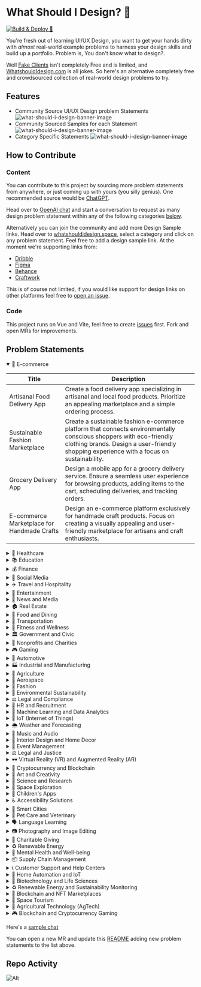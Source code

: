 # What Should I Design? 🎨

[![Build & Deploy 🚀](https://github.com/MartinsOnuoha/what-should-i-design/actions/workflows/firebase-hosting-merge.yml/badge.svg)](https://github.com/MartinsOnuoha/what-should-i-design/actions/workflows/firebase-hosting-merge.yml)

You're fresh out of learning UI/UX Design, you want to get your hands dirty with _almost_ real-world example problems to harness your design skills and build up a portfolio.
Problem is, You don't know what to design?.

Well [Fake Clients](https://fakeclients.com/) isn't completely Free and is limited, and [WhatshouldIdesign.com](http://www.whatshouldidesign.com/) is all jokes. So here's an alternative completely free and crowdsourced collection of real-world design problems to try.

## Features
- Community Source UI/UX Design problem Statements
  ![what-should-i-design-banner-image](https://whatshouldidesign.space/screen1.webp#screens)
- Community Sourced Samples for each Statement
  ![what-should-i-design-banner-image](https://whatshouldidesign.space/screen3.webp#screens)
- Category Specific Statements
  ![what-should-i-design-banner-image](https://whatshouldidesign.space/screen2.webp#screens)
  

## How to Contribute

### Content

You can contribute to this project by sourcing more problem statements from anywhere, or just coming up with yours (you silly genius).
One recommended source would be [ChatGPT](https://chat.openai.com/).

Head over to [OpenAI chat](https://chat.openai.com/) and start a conversation to request as many design problem statement within any of the following categories [below](#problem-statements).

Alternatively you can join the community and add more Design Sample links. Head over to [whatshouldidesign.space](https://whatshouldidesign.space), select a category and click on any problem statement. Feel free to add a design sample link.
At the moment we're supporting links from: 

- [Dribble](https://dribbble.com/)
- [Figma](https://www.figma.com/community) 
- [Behance](https://behance.net)
- [Craftwork](https://craftwork.design)

This is of course not limited, if you would like support for design links on other platforms feel free to [open an issue](https://github.com/MartinsOnuoha/what-should-i-design/issues/new).  
### Code

This project runs on Vue and Vite, feel free to create [issues](https://github.com/MartinsOnuoha/what-should-i-design/issues) first. Fork and open MRs for improvements.

## Problem Statements

<details open>
    <summary>🛒 E-commerce</summary>

| Title                                      | Description                                                                                                                                                                                                     |
|--------------------------------------------|-----------------------------------------------------------------------------------------------------------------------------------------------------------------------------------------------------------------|
| Artisanal Food Delivery App                | Create a food delivery app specializing in artisanal and local food products. Prioritize an appealing marketplace and a simple ordering process.                                                                |
| Sustainable Fashion Marketplace            | Create a sustainable fashion e-commerce platform that connects environmentally conscious shoppers with eco-friendly clothing brands. Design a user-friendly shopping experience with a focus on sustainability. |
| Grocery Delivery App                       | Design a mobile app for a grocery delivery service. Ensure a seamless user experience for browsing products, adding items to the cart, scheduling deliveries, and tracking orders.                              |
| E-commerce Marketplace for Handmade Crafts | Design an e-commerce platform exclusively for handmade craft products. Focus on creating a visually appealing and user-friendly marketplace for artisans and craft enthusiasts.                                 |
</details>


<details>
    <summary>🏥 Healthcare</summary>

| Title                                 | Description                                                                                                                                                                              |
|---------------------------------------|------------------------------------------------------------------------------------------------------------------------------------------------------------------------------------------|
| Mental Health & Wellness App          | Develop a mental health and wellness app that offers guided meditation, mood tracking, and self-help resources. Prioritize a calming and supportive user interface.                      |
| Patient Health Records Portal         | Create a patient-centric portal for accessing and managing personal health records. Design a secure, user-friendly platform for viewing medical history, test results, and appointments. |
| Telemedicine Platform for Specialists | Design a telemedicine platform connecting patients with specialist doctors. Prioritize a user-friendly appointment scheduling and video consultation experience.                         |
| Healthcare Appointment Scheduling App | Create a mobile app for scheduling healthcare appointments. Ensure a smooth booking process, reminders, and easy access to medical information.                                          |
</details>

<details>
    <summary>📚 Education</summary>

| Title                                  | Description                                                                                                                                               |
|----------------------------------------|-----------------------------------------------------------------------------------------------------------------------------------------------------------|
| Education Platform for Remote Learning | Design an online education platform for remote learning. Provide interactive content, user-friendly navigation, and tools for both students and teachers. |
| Interactive Math Learning App          | Develop an app for interactive math learning. Prioritize a user-friendly interface for solving math problems, quizzes, and progress tracking.             |

</details>

<details>
    <summary>💰 Finance</summary>

| Title                                | Description                                                                                                                                               |
|--------------------------------------|-----------------------------------------------------------------------------------------------------------------------------------------------------------|
| Cryptocurrency Portfolio Tracker     | Create a cryptocurrency portfolio tracking app. Design an easy-to-use interface for adding and tracking crypto assets, as well as monitoring market data. |
| Financial Budgeting and Planning App | Develop a budgeting and financial planning app. Design an interface that helps users manage their finances, set goals, and track expenses effortlessly.   |

</details>

<details>
    <summary>📱 Social Media</summary>

| Title                                  | Description                                                                                                                                       |
|----------------------------------------|---------------------------------------------------------------------------------------------------------------------------------------------------|
| Social Media Community for Book Lovers | Create a social media platform dedicated to book lovers. Design a user-friendly space for sharing book recommendations, reviews, and discussions. |

</details>

<details>
    <summary>✈️ Travel and Hospitality</summary>

| Title                           | Description                                                                                                                                                             |
|---------------------------------|-------------------------------------------------------------------------------------------------------------------------------------------------------------------------|
| Local Event Discovery App       | Design an app for discovering and attending local events. Prioritize an intuitive interface for event search, ticket purchase, and event reminders.                     |
| Travel Planning and Booking App | Design a mobile app for travel enthusiasts to plan and book trips. Prioritize a seamless booking process, itinerary management, and recommendations.                    |
| Adventure Travel Planning App   | Develop a travel planning app for adventure enthusiasts. Design an easy-to-use platform for discovering adventure tours, booking experiences, and creating itineraries. |

</details>

<details>
    <summary>🎥 Entertainment</summary>

| Title                                | Description                                                                                                                                                     |
|--------------------------------------|-----------------------------------------------------------------------------------------------------------------------------------------------------------------|
| Entertainment Streaming Service      | Create a streaming service platform for movies and TV shows. Design an engaging and user-friendly interface for content discovery and viewing.                  |
| Music Discovery and Sharing Platform | Design a music platform for discovering and sharing songs and playlists. Prioritize user-friendly music search, playlist creation, and social sharing features. |

</details>

<details>
    <summary>📰 News and Media</summary>
    
| Title                                    | Description                                                                                                                          |
|------------------------------------------|--------------------------------------------------------------------------------------------------------------------------------------|
| News Aggregation and Personalization App | Develop a news app that aggregates and personalizes news content. Design an interface that tailors news to individual preferences.   |
| Online Newspaper Subscription Platform   | Develop an online platform for newspaper subscriptions. Design a user-friendly interface for browsing and subscribing to newspapers. |

</details>

<details>
    <summary>🏠 Real Estate</summary>
  
| Title                                | Description                                                                                                                                            |
|--------------------------------------|--------------------------------------------------------------------------------------------------------------------------------------------------------|
| Real Estate Property Listing Website | Design a website for listing and searching real estate properties. Ensure an easy-to-navigate platform for property buyers and sellers.                |
| Virtual Real Estate Tours            | Create a virtual real estate tour platform. Design a user-friendly interface for viewing 360-degree property tours and exploring real estate listings. |

</details>

<details>
    <summary>🍔 Food and Dining</summary>

| Title                     | Description                                                                                                                                   |
|---------------------------|-----------------------------------------------------------------------------------------------------------------------------------------------|
| Plant-Based Recipe App    | Design an app for plant-based cooking enthusiasts. Prioritize a user-friendly recipe search, meal planning, and ingredient shopping features. |
| Food Delivery Service App | Create a food delivery app with a focus on user-friendly order placement, restaurant discovery, and real-time order tracking.                 |

</details>

<details>
    <summary>🚗 Transportation</summary>

| Title                                | Description                                                                                                                                                       |
|--------------------------------------|-------------------------------------------------------------------------------------------------------------------------------------------------------------------|
| Public Transportation Navigation App | Develop a public transportation navigation app. Design an intuitive interface for finding routes, checking schedules, and tracking public transportation options. |
| Ride-Sharing App                     | Design a ride-sharing app for convenient transportation. Prioritize a simple booking process, route optimization, and user safety features.                       |

</details>

<details>
    <summary>💪 Fitness and Wellness</summary>
  
| Title                             | Description                                                                                                                                                  |
|-----------------------------------|--------------------------------------------------------------------------------------------------------------------------------------------------------------|
| Wellness and Meditation App       | Create a wellness and meditation app for relaxation and mindfulness. Prioritize a calming user interface for guided meditation and stress relief activities. |
| Fitness and Wellness Tracking App | Develop a fitness and wellness app for tracking workouts, nutrition, and health metrics. Design a motivating and intuitive user interface.                   |

</details>

<details>
    <summary>🏛️ Government and Civic</summary>

| Title                                 | Description                                                                                                                               |
|---------------------------------------|-------------------------------------------------------------------------------------------------------------------------------------------|
| Citizen Engagement Portal             | Design a portal for citizens to engage with their local government. Ensure easy access to services, information, and feedback submission. |
| Government Service Information Portal | Create an information portal for government services and resources. Ensure easy access to government information and online services.     |

</details>

<details>
    <summary>🤝 Nonprofits and Charities</summary>
</details>

<details>
    <summary>🎮 Gaming</summary>
</details>

<details>
    <summary>🚗 Automotive</summary>
</details>

<details>
    <summary>🏭 Industrial and Manufacturing</summary>
</details>

<details>
    <summary>🌾 Agriculture</summary>
</details>

<details>
    <summary>🚀 Aerospace</summary>
</details>

<details>
    <summary>👗 Fashion</summary>
</details>

<details>
    <summary>🌿 Environmental Sustainability</summary>
</details>

<details>
    <summary>⚖️ Legal and Compliance</summary>
</details>

<details>
    <summary>👥 HR and Recruitment</summary>
</details>

<details>
    <summary>🤖 Machine Learning and Data Analytics</summary>
</details>

<details>
    <summary>📡 IoT (Internet of Things)</summary>
</details>

<details>
    <summary>🌦️ Weather and Forecasting</summary>
</details>

<details>
    <summary>🎵 Music and Audio</summary>
</details>

<details>
    <summary>🏡 Interior Design and Home Decor</summary>
</details>

<details>
    <summary>🎉 Event Management</summary>
</details>

<details>
    <summary>⚖️ Legal and Justice</summary>
</details>

<details>
    <summary>🕶️ Virtual Reality (VR) and Augmented Reality (AR)</summary>
</details>

<details>
    <summary>💱 Cryptocurrency and Blockchain</summary>
</details>

<details>
    <summary>🎨 Art and Creativity</summary>
</details>

<details>
    <summary>🔬 Science and Research</summary>
</details>

<details>
    <summary>🚀 Space Exploration</summary>
</details>

<details>
    <summary>👶 Children's Apps</summary>
</details>

<details>
    <summary>♿ Accessibility Solutions</summary>
</details>

<details>
    <summary>🌆 Smart Cities</summary>
</details>

<details>
    <summary>🐾 Pet Care and Veterinary</summary>
</details>

<details>
    <summary>🗣️ Language Learning</summary>
</details>

<details>
    <summary>📷 Photography and Image Editing</summary>
</details>

<details>
    <summary>🤲 Charitable Giving</summary>
</details>

<details>
    <summary>♻️ Renewable Energy</summary>
</details>

<details>
    <summary>🧠 Mental Health and Well-being</summary>
</details>

<details>
    <summary>📦 Supply Chain Management</summary>
</details>

<details>
    <summary>📞 Customer Support and Help Centers</summary>
</details>

<details>
    <summary>🏡 Home Automation and IoT</summary>
</details>

<details>
    <summary>🧬 Biotechnology and Life Sciences</summary>
</details>

<details>
    <summary>♻️ Renewable Energy and Sustainability Monitoring</summary>
</details>

<details>
    <summary>💱 Blockchain and NFT Marketplaces</summary>
</details>

<details>
    <summary>🚀 Space Tourism</summary>
</details>

<details>
    <summary>🌾 Agricultural Technology (AgTech)</summary>
</details>

<details>
    <summary>🎮 Blockchain and Cryptocurrency Gaming</summary>
</details>

Here's a [sample chat](https://chat.openai.com/share/2aa6268a-7a4e-4740-bca4-f068e100126a)

You can open a new MR and update this [README](https://github.com/MartinsOnuoha/what-should-i-design/blob/master/README.md) adding new problem statements to the list above.

## Repo Activity

![Alt](https://repobeats.axiom.co/api/embed/d0f4e2f19ffbbe2f682b66cfac37f24903e1d7fd.svg "Repobeats analytics image")
